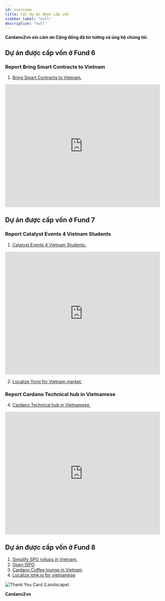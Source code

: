 ```yaml
---
id: overview
title: Các dự án được cấp vốn
sidebar_label: "null"
description: "null"
--- 
```

**Cardano2vn xin cảm ơn Cộng đồng đã tin tưởng và ủng hộ chúng tôi.**

## Dự án được cấp vốn ở Fund 6
### Report Bring Smart Contracts to Vietnam
1. [Bring Smart Contracts to Vietnam.](https://cardano.ideascale.com/c/idea/367834)


<iframe width="100%" height="400" src="https://www.youtube.com/embed//pfxZPxSGeSs" title="Report Catalyst Events 4 Vietnam Students - Func7 - Catalyst" frameborder="0" allow="accelerometer; autoplay; clipboard-write; encrypted-media; gyroscope; picture-in-picture" allowfullscreen></iframe>

## Dự án được cấp vốn ở Fund 7
### Report Catalyst Events 4 Vietnam Students
1. [Catalyst Events 4 Vietnam Students.](https://cardano.ideascale.com/a/dtd/Catalyst-Events-4-Vietnam-Students/382615-48088)

<iframe width="100%" height="400" src="https://www.youtube.com/embed/6hbiL0ZHSzI" title="Report Catalyst Events 4 Vietnam Students - Func7 - Catalyst" frameborder="0" allow="accelerometer; autoplay; clipboard-write; encrypted-media; gyroscope; picture-in-picture" allowfullscreen></iframe>

2. [Localize Yoroi for Vietnam market.](https://cardano.ideascale.com/a/dtd/Localize-Yoroi-for-Vietnam-market/382591-48088)

### Report Cardano Technical hub in Vietnamese
4. [Cardano Technical hub in Vietnamese.](https://cardano.ideascale.com/a/dtd/Cardano-Technical-hub-in-Vietnamese/382651-48088)

<iframe width="100%" height="400" src="https://www.youtube.com/embed/rLYlY28dzXA" title="Report Catalyst Events 4 Vietnam Students - Func7 - Catalyst" frameborder="0" allow="accelerometer; autoplay; clipboard-write; encrypted-media; gyroscope; picture-in-picture" allowfullscreen></iframe>

## Dự án được cấp vốn ở Fund 8
1. [Simplify SPO rollups in Vietnam.](https://cardano.ideascale.com/c/idea/399806)
2. [Open ISPO](https://cardano.ideascale.com/c/idea/403106)
3. [Cardano Coffee lounge in Vietnam](https://cardano.ideascale.com/c/idea/398359)
4. [Localize iohk.io for vietnamese](https://cardano.ideascale.com/c/idea/401887)

![Thank You Card (Landscape)](https://user-images.githubusercontent.com/34856010/163514635-a8fbf5f9-7bf3-4810-81d8-21c66658ea72.png)

**Cardano2vn**

